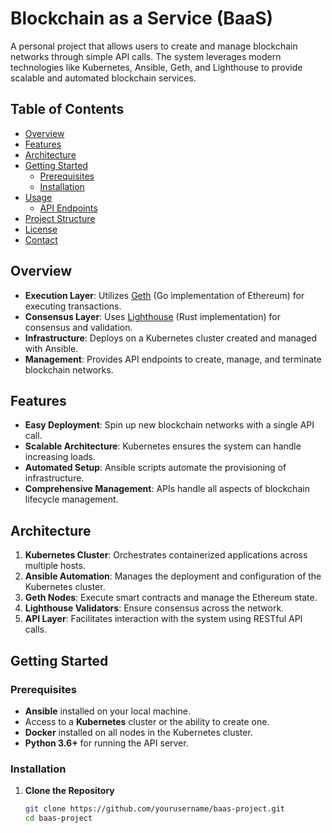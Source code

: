 # Blockchain as a Service (BaaS)

A personal project that allows users to create and manage blockchain networks through simple API calls. The system leverages modern technologies like Kubernetes, Ansible, Geth, and Lighthouse to provide scalable and automated blockchain services.

## Table of Contents

- [Overview](#overview)
- [Features](#features)
- [Architecture](#architecture)
- [Getting Started](#getting-started)
  - [Prerequisites](#prerequisites)
  - [Installation](#installation)
- [Usage](#usage)
  - [API Endpoints](#api-endpoints)
- [Project Structure](#project-structure)
- [License](#license)
- [Contact](#contact)

## Overview

- **Execution Layer**: Utilizes [Geth](https://geth.ethereum.org/) (Go implementation of Ethereum) for executing transactions.
- **Consensus Layer**: Uses [Lighthouse](https://lighthouse-book.sigmaprime.io/) (Rust implementation) for consensus and validation.
- **Infrastructure**: Deploys on a Kubernetes cluster created and managed with Ansible.
- **Management**: Provides API endpoints to create, manage, and terminate blockchain networks.

## Features

- **Easy Deployment**: Spin up new blockchain networks with a single API call.
- **Scalable Architecture**: Kubernetes ensures the system can handle increasing loads.
- **Automated Setup**: Ansible scripts automate the provisioning of infrastructure.
- **Comprehensive Management**: APIs handle all aspects of blockchain lifecycle management.

## Architecture

1. **Kubernetes Cluster**: Orchestrates containerized applications across multiple hosts.
2. **Ansible Automation**: Manages the deployment and configuration of the Kubernetes cluster.
3. **Geth Nodes**: Execute smart contracts and manage the Ethereum state.
4. **Lighthouse Validators**: Ensure consensus across the network.
5. **API Layer**: Facilitates interaction with the system using RESTful API calls.

## Getting Started

### Prerequisites

- **Ansible** installed on your local machine.
- Access to a **Kubernetes** cluster or the ability to create one.
- **Docker** installed on all nodes in the Kubernetes cluster.
- **Python 3.6+** for running the API server.

### Installation

1. **Clone the Repository**

   ```bash
   git clone https://github.com/yourusername/baas-project.git
   cd baas-project
